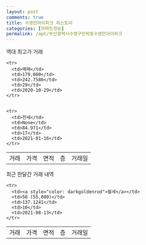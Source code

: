 ```yaml
---
layout: post
comments: true
title: 수영만아이파크 히스토리
categories: [아파트정보]
permalink: /apt/부산광역시수영구민락동수영만아이파크
---
```


역대 최고가 거래
<table class="sortable">
    <tr>
      <td>거래</td>
      <td>가격</td>
      <td>면적</td>
      <td>층</td>
      <td>거래일</td>
    </tr>
    
    <tr>
      <td>매매</td>
      <td>179,000</td>
      <td>242.7586</td>
      <td>29</td>
      <td>2020-10-29</td>
    </tr>
        
    
    <tr>
      <td>전세</td>
      <td>None</td>
      <td>84.971</td>
      <td>17</td>
      <td>2021-01-16</td>
    </tr>
        
    
</table>

최근 한달간 거래 내역

<font size='small'>
<table class="sortable">
    <tr>
      <td>거래</td>
      <td>가격</td>
      <td>면적</td>
      <td>층</td>
      <td>거래일</td>
    </tr>

    <tr>
      <td><a style="color: darkgoldenrod">월세</a></td>
      <td>50 (55,000)</td>
      <td>137.1241</td>
      <td>10</td>
      <td>2021-08-13</td>
    </tr>
      
</table>
</font>

